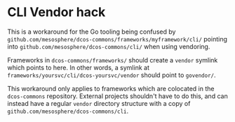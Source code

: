 # CLI Vendor hack

This is a workaround for the Go tooling being confused by `github.com/mesosphere/dcos-commons/frameworks/myframework/cli/` pointing into `github.com/mesosphere/dcos-commons/cli/` when using vendoring.

Frameworks in `dcos-commons/frameworks/` should create a `vendor` symlink which points to here. In other words, a symlink at `frameworks/yoursvc/cli/dcos-yoursvc/vendor` should point to `govendor/`.

This workaround only applies to frameworks which are colocated in the `dcos-commons` repository. External projects shouldn't have to do this, and can instead have a regular `vendor` directory structure with a copy of `github.com/mesosphere/dcos-commons/cli`.
